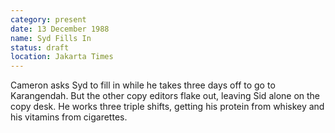 ```yaml
---
category: present
date: 13 December 1988
name: Syd Fills In
status: draft
location: Jakarta Times
---
```

Cameron asks Syd to fill in while he takes three
days off to go to Karangendah. But the other copy editors flake out,
leaving Sid alone on the copy desk. He works three triple shifts,
getting his protein from whiskey and his vitamins from cigarettes.
